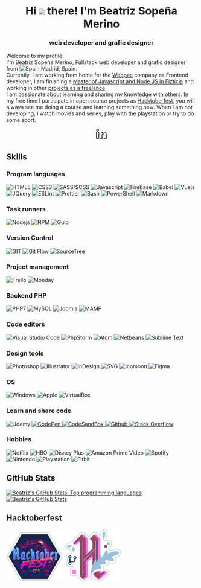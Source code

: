 <h1 align="center">
	Hi <img src="https://media.giphy.com/media/hvRJCLFzcasrR4ia7z/giphy.gif" width="25px"> there!
	I'm Beatriz Sopeña Merino
</h1>
<h3 align="center">
	web developer and grafic designer
</h3>

<p>
	Welcome to my profile! <br>
	I'm Beatriz Sopeña Merino, Fullstack web developer and grafic designer from <img width="15px" src="https://www.flaticon.com/svg/static/icons/svg/323/323365.svg" alt="Spain"> Madrid, Spain.<br>
	Currently, I am working from home for the <a href="https://www.webpac.com/">Webpac</a> company as Frontend developer, I am finishing a <a href="https://github.com/beatrizsmerino/exercises-javascript-node">Master of Javascript and Node JS in Fizticia</a> and working in other <a href="https://www.crcanine.com/">projects as a freelance</a>.
	<br>
	I am passionate about learning and sharing my knowledge with others. In my free time I participate in open source projects as <a href="https://hacktoberfest.digitalocean.com/">Hacktoberfest</a>, you will always see me doing a course and learning something new. When I am not developing, I watch movies and series, play with the playstation or try to do some sport.
</p>

<p align='center'>
	<a href="https://www.linkedin.com/in/beatrizsmerino/">
		<img src="images/social-media/linkedin.gif" alt="Beatriz`s Linkedin" width="30px" />
	</a>
</p>

<h2>Skills</h2>
<h3>Program languages</h3>
<p>
	<img alt="HTML5" src="https://img.shields.io/badge/-HTML5-E34F26?style=for-the-badge&logo=html5&logoColor=white" />
	<img alt="CSS3" src="https://img.shields.io/badge/-Css3-2173F6?style=for-the-badge&logo=css3&logoColor=white" />
	<img alt="SASS/SCSS"
		src="https://img.shields.io/badge/-SASS/SCSS-CC6699?style=for-the-badge&logo=sass&logoColor=white" />
	<img alt="Javascript"
		src="https://img.shields.io/badge/-Javascript-F7DF1E?style=for-the-badge&logo=javascript&logoColor=black" />
	<img alt="Firebase"
		src="https://img.shields.io/badge/-Firebase-FFCA28?style=for-the-badge&logo=firebase&logoColor=white" />
	<img alt="Babel" src="https://img.shields.io/badge/-babel-F9DC3E?style=for-the-badge&logo=babel&logoColor=000000" />
	<img alt="Vuejs" src="https://img.shields.io/badge/-Vue-3FB280?style=for-the-badge&logo=Vue.js&logoColor=white" />
	<img alt="JQuery"
		src="https://img.shields.io/badge/-JQuery-183353?style=for-the-badge&logo=JQuery&logoColor=white" />
	<img alt="ESLint"
		src="https://img.shields.io/badge/-ESLint-4B32C3?style=for-the-badge&logo=eslint&logoColor=white" />
	<img alt="Prettier"
		src="https://img.shields.io/badge/-Prettier-1A2B34?style=for-the-badge&logo=prettier&logoColor=white" />
	<img alt="Bash" src="https://img.shields.io/badge/Bash-3D4648?style=for-the-badge&logo=gnu-bash&logoColor=white" />
	<img alt="PowerShell" src="https://img.shields.io/badge/PowerShell-5391FE?style=for-the-badge&logo=PowerShell&logoColor=white" />
	<img alt="Markdown"
		src="https://img.shields.io/badge/-Markdown-000000?style=for-the-badge&logo=Markdown&logoColor=white" />
</p>

<h3>Task runners</h3>
<p>
	<img alt="Nodejs" src="https://img.shields.io/badge/-Nodejs-43853d?style=for-the-badge&logo=Node.js&logoColor=white" />
	<img alt="NPM" src="https://img.shields.io/badge/-NPM-CB3837?style=for-the-badge&logo=npm&logoColor=white" />
	<img alt="Gulp" src="https://img.shields.io/badge/-Gulp-D34A47?style=for-the-badge&logo=gulp&logoColor=white" />
</p>

<h3>Version Control</h3>
<p>
	<img alt="github actions"
		src="https://img.shields.io/badge/-Github_Actions-2088FF?style=for-the-badge&logo=github-actions&logoColor=white" style="display: none;"/>
	<img alt="GIT" src="https://img.shields.io/badge/-Git-F14E32?style=for-the-badge&logo=git&logoColor=white" />
	<img alt="Git Flow"
		src="https://img.shields.io/badge/-Git Flow-0288A6?style=for-the-badge&logo=git&logoColor=white" />
	<img alt="SourceTree"
		src="https://img.shields.io/badge/-SourceTree-0047B3?style=for-the-badge&logo=Atlassian&logoColor=white" />
	<img alt="GitKraken"
		src="https://img.shields.io/badge/-GitKraken-189287?style=for-the-badge&logo=gitKraken&logoColor=white" style="display: none;"/>
</p>

<h3>Project management</h3>
<p>
	<img alt="Trello"
		src="https://img.shields.io/badge/-Trello-2D70C1?style=for-the-badge&logo=Trello&logoColor=white" />
	<img alt="Monday"
		src="https://img.shields.io/badge/-Monday-D80764?style=for-the-badge&logo=Monday&logoColor=white" />
</p>

<h3>Backend PHP</h3>
<p>
	<img alt="PHP7" src="https://img.shields.io/badge/-PHP7-5F82BB?style=for-the-badge&logo=PHP&logoColor=white" />
	<img alt="MySQL" src="https://img.shields.io/badge/-MySQL-F29111?style=for-the-badge&logo=MySQL&logoColor=00758F" />
	<img alt="Joomla" src="https://img.shields.io/badge/-Joomla-2E739E?style=for-the-badge&logo=Joomla&logoColor=white" />
	<img alt="MAMP" src="https://img.shields.io/badge/-Mamp-707072?style=for-the-badge&logo=tool&logoColor=707072" />
</p>

<h3>Code editors</h3>
<p>
<img alt="Visual Studio Code"
		src="https://img.shields.io/badge/-Visual Studio Code-005BA4?style=for-the-badge&logo=Visual+Studio+Code&logoColor=white" />
	<img alt="PhpStorm"
		src="https://img.shields.io/badge/-PhpStorm-7A59F7?style=for-the-badge&logo=JetBrains&logoColor=white" />
	<img alt="Atom" src="https://img.shields.io/badge/-Atom-5CB4AF?style=for-the-badge&logo=Atom&logoColor=white" />
	<img alt="Netbeans"
		src="https://img.shields.io/badge/-Netbeans-1B6AC6?style=for-the-badge&logo=Apache-Netbeans&logoColor=white" />
	<img alt="Sublime Text"
		src="https://img.shields.io/badge/-Sublime Text-222222?style=for-the-badge&logo=Sublime+Text&logoColor=FF9800" />
</p>

<h3>Design tools</h3>
<p>
	<img alt="Photoshop"
		src="https://img.shields.io/badge/-Photoshop-31A8FF?style=for-the-badge&logo=Adobe-Photoshop&logoColor=white" />
	<img alt="Illustrator"
		src="https://img.shields.io/badge/-Illustrator-FF9A00?style=for-the-badge&logo=Adobe-Illustrator&logoColor=white" />
	<img alt="InDesign"
		src="https://img.shields.io/badge/-InDesign-EE3D8F?style=for-the-badge&logo=Adobe-InDesign&logoColor=white" />
	<img alt="SVG" src="https://img.shields.io/badge/-SVG-F6AB3A?style=for-the-badge&logo=svg&logoColor=black" />
	<img alt="Icomoon"
		src="https://img.shields.io/badge/-Icomoon-825794?&style=for-the-badge&logo=Icomoon&logoColor=white" />
	<img alt="Figma" src="https://img.shields.io/badge/-Figma-F24E1D?&style=for-the-badge&logo=Figma&logoColor=white" />
</p>

<h3>OS</h3>
<p>
	<img alt="Windows"
		src="https://img.shields.io/badge/-Windows-0078D6?style=for-the-badge&logo=Windows&logoColor=white" />
	<img alt="Apple" src="https://img.shields.io/badge/-Mac-999999?style=for-the-badge&logo=apple&logoColor=white" />
	<img alt="VirtualBox" src="https://img.shields.io/badge/-VirtualBox-183A61?style=for-the-badge&logo=virtualbox&logoColor=white" />
</p>

<h3>Learn and share code</h3>
<p>
	<img alt="Udemy" src="https://img.shields.io/badge/-Udemy-EC5252?&style=for-the-badge&logo=Udemy&logoColor=white" />
	<a href="https://codepen.io/beatrizsmerino/">
		<img alt="CodePen" src="https://img.shields.io/badge/-Codepen-47cf73?&style=for-the-badge&logo=Codepen&logoColor=ffffff" />
	</a>
	<a href="https://codesandbox.io/u/beatrizsmerino">
		<img alt="CodeSandBox"
		src="https://img.shields.io/badge/-CodeSandBox-204056?style=for-the-badge&logo=CodeSandBox&logoColor=white" />
	</a>
	<a href="https://github.com/beatrizsmerino">
		<img alt="Github" src="https://img.shields.io/badge/-Github-181717?style=for-the-badge&logo=Github&logoColor=white" />
	</a>
	<a href="https://stackoverflow.com/users/10855837/beatrizsmerino">
		<img alt="Stack Overflow" src="https://img.shields.io/badge/-Stack Overflow-FE7A16?style=for-the-badge&logo=Stackoverflow&logoColor=white" />
	</a>
</p>

<h3>Hobbies</h3>
<p>
	<img alt="Netflix"
		src="https://img.shields.io/badge/-Netflix-E50914?&style=for-the-badge&logo=netflix&logoColor=white" />
	<img alt="HBO" src="https://img.shields.io/badge/-HBO-000000?&style=for-the-badge&logo=HBO&logoColor=white" />
	<img alt="Disney Plus"
		src="https://img.shields.io/badge/-DisneyPlus-214396?&style=for-the-badge&logo=Disney&logoColor=white" />
	<img alt="Amazon Prime Video"
		src="https://img.shields.io/badge/-Amazon Prime Video-0F79AF?&style=for-the-badge&logo=Amazon&?logoWidth=40&logoColor=white" />
	<img alt="Spotify"
		src="https://img.shields.io/badge/-Spotify-000000?&style=for-the-badge&message=Spotify&color=222222&logo=Spotify&logoColor=1ED760" />
	<img alt="Nintendo"
		src="https://img.shields.io/badge/-Nintendo-E60011?&style=for-the-badge&logo=nintendo&logoColor=white" />
	<img alt="Playstation"
		src="https://img.shields.io/badge/-Playstation-003791?&style=for-the-badge&logo=Playstation&logoColor=white" />
	<img alt="Fitbit"
		src="https://img.shields.io/badge/-Fitbit-00B0B9?&style=for-the-badge&logo=Fitbit&logoColor=white" />
</p>

<h2>GitHub Stats</h2>

<p>
	<a href="https://github.com/beatrizsmerino/">
		<img src="https://github-readme-stats.vercel.app/api/top-langs/?username=beatrizsmerino&hide=html&theme=vue-dark&show_icons=true" alt="Beatriz's GitHub Stats: Top programming languages"/>
	</a>
	<a href="https://github.com/beatrizsmerino/">
		<img src="https://github-readme-stats.vercel.app/api?username=beatrizsmerino&count_private=true&theme=vue-dark&show_icons=true" alt="Beatriz's GitHub Stats"/>
	</a>
</p>

<h2>Hacktoberfest</h2>

<p>
	<img src="images/hacktoberfest/hacktoberfest-2019.png" alt="Hacktoberfest 2019" width="150px"/>
	<img src="images/hacktoberfest/hacktoberfest-2020.png" alt="Hacktoberfest 2020" width="150px"/>
</p>